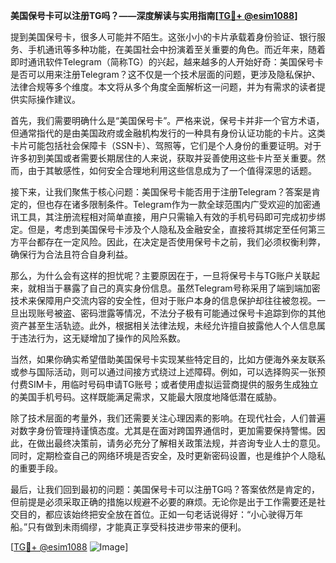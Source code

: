 **美国保号卡可以注册TG吗？——深度解读与实用指南[[TG💪+ @esim1088](https://t.me/s/esim1088)]**

提到美国保号卡，很多人可能并不陌生。这张小小的卡片承载着身份验证、银行服务、手机通讯等多种功能，在美国社会中扮演着至关重要的角色。而近年来，随着即时通讯软件Telegram（简称TG）的兴起，越来越多的人开始好奇：美国保号卡是否可以用来注册Telegram？这不仅是一个技术层面的问题，更涉及隐私保护、法律合规等多个维度。本文将从多个角度全面解析这一问题，并为有需求的读者提供实际操作建议。

首先，我们需要明确什么是“美国保号卡”。严格来说，保号卡并非一个官方术语，但通常指代的是由美国政府或金融机构发行的一种具有身份认证功能的卡片。这类卡片可能包括社会保障卡（SSN卡）、驾照等，它们是个人身份的重要证明。对于许多初到美国或者需要长期居住的人来说，获取并妥善使用这些卡片至关重要。然而，由于其敏感性，如何安全合理地利用这些信息成为了一个值得深思的话题。

接下来，让我们聚焦于核心问题：美国保号卡能否用于注册Telegram？答案是肯定的，但也存在诸多限制条件。Telegram作为一款全球范围内广受欢迎的加密通讯工具，其注册流程相对简单直接，用户只需输入有效的手机号码即可完成初步绑定。但是，考虑到美国保号卡涉及个人隐私及金融安全，直接将其绑定至任何第三方平台都存在一定风险。因此，在决定是否使用保号卡之前，我们必须权衡利弊，确保行为合法且符合自身利益。

那么，为什么会有这样的担忧呢？主要原因在于，一旦将保号卡与TG账户关联起来，就相当于暴露了自己的真实身份信息。虽然Telegram号称采用了端到端加密技术来保障用户交流内容的安全性，但对于账户本身的信息保护却往往被忽视。一旦出现账号被盗、密码泄露等情况，不法分子极有可能通过保号卡追踪到你的其他资产甚至生活轨迹。此外，根据相关法律法规，未经允许擅自披露他人个人信息属于违法行为，这无疑增加了操作的风险系数。

当然，如果你确实希望借助美国保号卡实现某些特定目的，比如方便海外亲友联系或参与国际活动，则可以通过间接方式绕过上述障碍。例如，可以选择购买一张预付费SIM卡，用临时号码申请TG账号；或者使用虚拟运营商提供的服务生成独立的美国手机号码。这样既能满足需求，又能最大限度地降低潜在威胁。

除了技术层面的考量外，我们还需要关注心理因素的影响。在现代社会，人们普遍对数字身份管理持谨慎态度。尤其是在面对跨国界通信时，更加需要保持警惕。因此，在做出最终决策前，请务必充分了解相关政策法规，并咨询专业人士的意见。同时，定期检查自己的网络环境是否安全，及时更新密码设置，也是维护个人隐私的重要手段。

最后，让我们回到最初的问题：美国保号卡可以注册TG吗？答案依然是肯定的，但前提是必须采取正确的措施以规避不必要的麻烦。无论你是出于工作需要还是社交目的，都应该始终把安全放在首位。正如一句老话说得好：“小心驶得万年船。”只有做到未雨绸缪，才能真正享受科技进步带来的便利。

[[TG💪+ @esim1088](https://t.me/s/esim1088) ![Image](https://i.postimg.cc/4NQfJmqS/Snipaste-2025-05-13-00-14-12.png)]